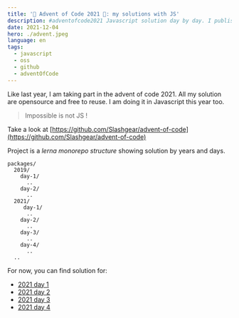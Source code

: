 ```yaml
---
title: '🎄 Advent of Code 2021 🎄: my solutions with JS'
description: #adventofcode2021 Javascript solution day by day. I published the solutions I found in a public repository on Github.
date: 2021-12-04
hero: ./advent.jpeg
language: en
tags:
  - javascript
  - oss
  - github
  - adventOfCode
---
```


Like last year, I am taking part in the advent of code 2021.
All my solution are opensource and free to reuse.
I am doing it in Javascript this year too.

> Impossible is not JS !

Take a look at [https://github.com/Slashgear/advent-of-code](https://github.com/Slashgear/advent-of-code)

Project is a _lerna monorepo structure_ showing solution by years and days.

```
packages/
  2019/
    day-1/
      ..
    day-2/
      ..
  2021/
     day-1/
      ..
    day-2/
      ..
    day-3/
      ..
    day-4/
      ..
  ..
```

For now, you can find solution for:

- [2021 day 1](https://github.com/Slashgear/advent-of-code/tree/main/packages/2021/day-1)
- [2021 day 2](https://github.com/Slashgear/advent-of-code/tree/main/packages/2021/day-2)
- [2021 day 3](https://github.com/Slashgear/advent-of-code/tree/main/packages/2021/day-3)
- [2021 day 4](https://github.com/Slashgear/advent-of-code/tree/main/packages/2021/day-4)
